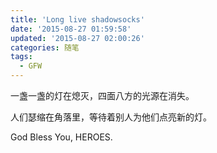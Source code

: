 ```yaml
---
title: 'Long live shadowsocks'
date: '2015-08-27 01:59:58'
updated: '2015-08-27 02:00:26'
categories: 随笔
tags:
  - GFW
---
```


一盏一盏的灯在熄灭，四面八方的光源在消失。

人们瑟缩在角落里，等待着别人为他们点亮新的灯。

God Bless You, HEROES.



